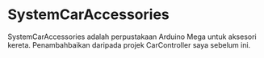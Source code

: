 # SystemCarAccessories
SystemCarAccessories adalah perpustakaan Arduino Mega untuk aksesori kereta. Penambahbaikan daripada projek CarController saya sebelum ini.
